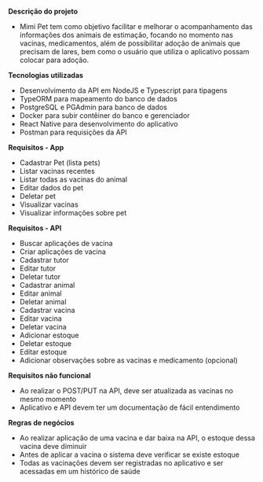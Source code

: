 **Descrição do projeto**

- Mimi Pet tem como objetivo facilitar e melhorar o acompanhamento das informações dos animais de estimação, focando no momento nas vacinas, medicamentos, além de possibilitar adoção de animais que precisam de lares, bem como o usuário que utiliza o aplicativo possam colocar para adoção.

**Tecnologias utilizadas**

- Desenvolvimento da API em NodeJS e Typescript para tipagens
- TypeORM para mapeamento do banco de dados
- PostgreSQL e PGAdmin para banco de dados
- Docker para subir contêiner do banco e gerenciador
- React Native para desenvolvimento do aplicativo
- Postman para requisições da API

**Requisitos - App**

- Cadastrar Pet (lista pets)
- Listar vacinas recentes
- Listar todas as vacinas do animal
- Editar dados do pet
- Deletar pet
- Visualizar vacinas
- Visualizar informações sobre pet

**Requisitos - API**

- Buscar aplicações de vacina
- Criar aplicações de vacina
- Cadastrar tutor
- Editar tutor
- Deletar tutor
- Cadastrar animal
- Editar animal
- Deletar animal
- Cadastrar vacina
- Editar vacina
- Deletar vacina
- Adicionar estoque
- Deletar estoque
- Editar estoque
- Adicionar observações sobre as vacinas e medicamento (opcional)

**Requisitos não funcional**

- Ao realizar o POST/PUT na API, deve ser atualizada as vacinas no mesmo momento
- Aplicativo e API devem ter um documentação de fácil entendimento

**Regras de negócios**

- Ao realizar aplicação de uma vacina e dar baixa na API, o estoque dessa vacina deve diminuir
- Antes de aplicar a vacina o sistema deve verificar se existe estoque
- Todas as vacinações devem ser registradas no aplicativo e ser acessadas em um histórico de saúde

